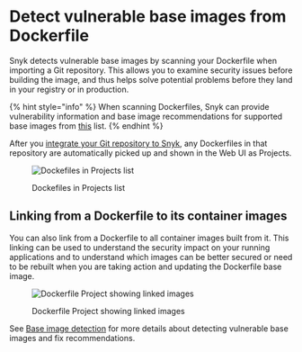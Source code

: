 # Detect vulnerable base images from Dockerfile

Snyk detects vulnerable base images by scanning your Dockerfile when importing a Git repository. This allows you to examine security issues before building the image, and thus helps solve potential problems before they land in your registry or in production.

{% hint style="info" %}
When scanning Dockerfiles, Snyk can provide vulnerability information and base image recommendations for supported base images from [this](https://snyk.io/docker-images/) list.
{% endhint %}

After you [integrate your Git repository to Snyk](../../integrations/git-repository-scm-integrations/), any Dockerfiles in that repository are automatically picked up and shown in the Web UI as Projects.

<figure><img src="../../.gitbook/assets/mceclip0-5-.png" alt="Dockefiles in Projects list"><figcaption><p>Dockefiles in Projects list</p></figcaption></figure>

## Linking from a Dockerfile to its container images

You can also link from a Dockerfile to all container images built from it. This linking can be used to understand the security impact on your running applications and to understand which images can be better secured or need to be rebuilt when you are taking action and updating the Dockerfile base image.

<figure><img src="../../.gitbook/assets/mceclip3.png" alt="Dockerfile Project showing linked images"><figcaption><p>Dockerfile Project showing linked images</p></figcaption></figure>

See [Base image detection](../using-snyk-container/base-image-detection.md) for more details about detecting vulnerable base images and fix recommendations.
